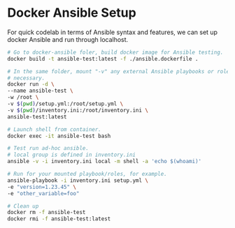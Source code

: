 # Docker Ansible Setup

For quick codelab in terms of Ansible syntax and features, we can set up docker
Ansible and run through localhost.

```bash
# Go to docker-ansible foler, build docker image for Ansible testing.
docker build -t ansible-test:latest -f ./ansible.dockerfile .

# In the same folder, mount "-v" any external Ansible playbooks or roles if
# necessary.
docker run -d \
--name ansible-test \
-w /root \
-v $(pwd)/setup.yml:/root/setup.yml \
-v $(pwd)/inventory.ini:/root/inventory.ini \
ansible-test:latest

# Launch shell from container.
docker exec -it ansible-test bash

# Test run ad-hoc ansible.
# local group is defined in inventory.ini
ansible -v -i inventory.ini local -m shell -a 'echo $(whoami)'

# Run for your mounted playbook/roles, for example.
ansible-playbook -i inventory.ini setup.yml \
-e "version=1.23.45" \
-e "other_variable=foo"

# Clean up
docker rm -f ansible-test
docker rmi -f ansible-test:latest
```
